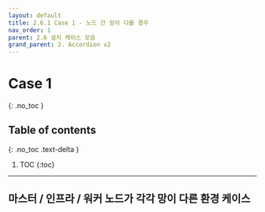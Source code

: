 ```yaml
---
layout: default
title: 2.6.1 Case 1 - 노드 간 망이 다를 경우
nav_order: 1
parent: 2.6 설치 케이스 모음
grand_parent: 2. Accordion v2
---
```


# Case 1
{: .no_toc }

## Table of contents
{: .no_toc .text-delta }

1. TOC
{:toc}

---

## 마스터 / 인프라 / 워커 노드가 각각 망이 다른 환경 케이스